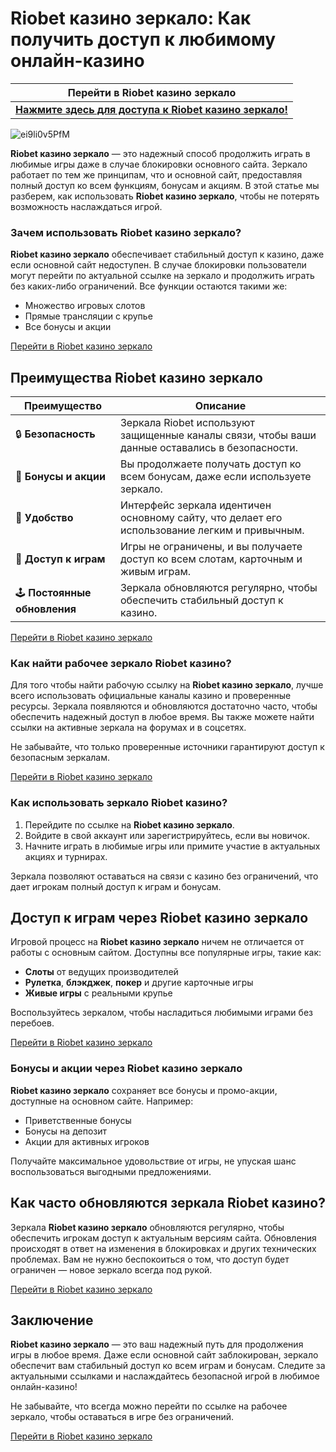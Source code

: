 # Riobet казино зеркало: Как получить доступ к любимому онлайн-казино

| **Перейти в Riobet казино зеркало**                                 |
|---------------------------------------------------------------------|
| [**Нажмите здесь для доступа к Riobet казино зеркало!**](https://brandplay.link/dtx89f2L) |

![ei9li0v5PfM](https://github.com/user-attachments/assets/df62c9fc-a342-43bc-95fc-ed5458243071)


**Riobet казино зеркало** — это надежный способ продолжить играть в любимые игры даже в случае блокировки основного сайта. Зеркало работает по тем же принципам, что и основной сайт, предоставляя полный доступ ко всем функциям, бонусам и акциям. В этой статье мы разберем, как использовать **Riobet казино зеркало**, чтобы не потерять возможность наслаждаться игрой.

### Зачем использовать Riobet казино зеркало?

**Riobet казино зеркало** обеспечивает стабильный доступ к казино, даже если основной сайт недоступен. В случае блокировки пользователи могут перейти по актуальной ссылке на зеркало и продолжить играть без каких-либо ограничений. Все функции остаются такими же:
- Множество игровых слотов
- Прямые трансляции с крупье
- Все бонусы и акции

[Перейти в Riobet казино зеркало](https://brandplay.link/dtx89f2L)

## Преимущества Riobet казино зеркало

| Преимущество                 | Описание                                                                                             |
|------------------------------|-----------------------------------------------------------------------------------------------------|
| 🔒 **Безопасность**          | Зеркала Riobet используют защищенные каналы связи, чтобы ваши данные оставались в безопасности.     |
| 🎁 **Бонусы и акции**        | Вы продолжаете получать доступ ко всем бонусам, даже если используете зеркало.                     |
| 🧩 **Удобство**              | Интерфейс зеркала идентичен основному сайту, что делает его использование легким и привычным.       |
| 🚀 **Доступ к играм**        | Игры не ограничены, и вы получаете доступ ко всем слотам, карточным и живым играм.                  |
| 🕹️ **Постоянные обновления**| Зеркала обновляются регулярно, чтобы обеспечить стабильный доступ к казино.                         |

[Перейти в Riobet казино зеркало](https://brandplay.link/dtx89f2L)

### Как найти рабочее зеркало Riobet казино?

Для того чтобы найти рабочую ссылку на **Riobet казино зеркало**, лучше всего использовать официальные каналы казино и проверенные ресурсы. Зеркала появляются и обновляются достаточно часто, чтобы обеспечить надежный доступ в любое время. Вы также можете найти ссылки на активные зеркала на форумах и в соцсетях.

Не забывайте, что только проверенные источники гарантируют доступ к безопасным зеркалам.

[Перейти в Riobet казино зеркало](https://brandplay.link/dtx89f2L)

### Как использовать зеркало Riobet казино?

1. Перейдите по ссылке на **Riobet казино зеркало**.
2. Войдите в свой аккаунт или зарегистрируйтесь, если вы новичок.
3. Начните играть в любимые игры или примите участие в актуальных акциях и турнирах.

Зеркала позволяют оставаться на связи с казино без ограничений, что дает игрокам полный доступ к играм и бонусам.

## Доступ к играм через Riobet казино зеркало

Игровой процесс на **Riobet казино зеркало** ничем не отличается от работы с основным сайтом. Доступны все популярные игры, такие как:
- **Слоты** от ведущих производителей
- **Рулетка**, **блэкджек**, **покер** и другие карточные игры
- **Живые игры** с реальными крупье

Воспользуйтесь зеркалом, чтобы насладиться любимыми играми без перебоев.

[Перейти в Riobet казино зеркало](https://brandplay.link/dtx89f2L)

### Бонусы и акции через Riobet казино зеркало

**Riobet казино зеркало** сохраняет все бонусы и промо-акции, доступные на основном сайте. Например:
- Приветственные бонусы
- Бонусы на депозит
- Акции для активных игроков

Получайте максимальное удовольствие от игры, не упуская шанс воспользоваться выгодными предложениями.

## Как часто обновляются зеркала Riobet казино?

Зеркала **Riobet казино зеркало** обновляются регулярно, чтобы обеспечить игрокам доступ к актуальным версиям сайта. Обновления происходят в ответ на изменения в блокировках и других технических проблемах. Вам не нужно беспокоиться о том, что доступ будет ограничен — новое зеркало всегда под рукой.

[Перейти в Riobet казино зеркало](https://brandplay.link/dtx89f2L)

## Заключение

**Riobet казино зеркало** — это ваш надежный путь для продолжения игры в любое время. Даже если основной сайт заблокирован, зеркало обеспечит вам стабильный доступ ко всем играм и бонусам. Следите за актуальными ссылками и наслаждайтесь безопасной игрой в любимое онлайн-казино!

Не забывайте, что всегда можно перейти по ссылке на рабочее зеркало, чтобы оставаться в игре без ограничений.

[Перейти в Riobet казино зеркало](https://brandplay.link/dtx89f2L)
